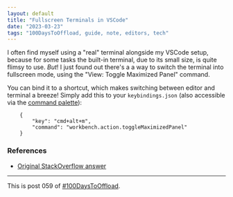 ```yaml
---
layout: default
title: "Fullscreen Terminals in VSCode"
date: "2023-03-23"
tags: "100DaysToOffload, guide, note, editors, tech"
---
```


I often find myself using a "real" terminal alongside my VSCode setup, because for some tasks the built-in terminal, due to its small size, is quite flimsy to use. *But*! I just found out there's a a way to switch the terminal into fullscreen mode, using the "View: Toggle Maximized Panel" command.

You can bind it to a shortcut, which makes switching between editor and terminal a breeze! Simply add this to your `keybindings.json` (also accessible via the [command palette](https://code.visualstudio.com/docs/getstarted/userinterface#_command-palette)):

```
    {
        "key": "cmd+alt+m",
        "command": "workbench.action.toggleMaximizedPanel"
    }
```

### References

- [Original StackOverflow answer](https://stackoverflow.com/a/48512128/9046809)

---

This is post 059 of [#100DaysToOffload](https://100daystooffload.com/).

